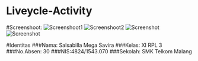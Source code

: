 # Liveycle-Activity

#Screenshoot:
![Screenshoot1](https://s9.postimg.org/ge30qa7m3/haha2.png)
![Screenshoot2](https://s9.postimg.org/vo2vxh34b/haha1.png)
![Screenshot](https://s9.postimg.org/78unwf47f/haha.png)
![Screenshot](https://s9.postimg.org/8ces8douj/Screenshot_2016_10_09_21_09_56.png)

#Identitas
###Nama: Salsabilla Mega Savira
###Kelas: XI RPL 3
###No.Absen: 30
###NIS:4824/1543.070
###Sekolah: SMK Telkom Malang
